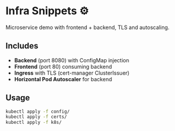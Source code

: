# Infra Snippets ⚙️

Microservice demo with frontend + backend, TLS and autoscaling.  

## Includes
- **Backend** (port 8080) with ConfigMap injection  
- **Frontend** (port 80) consuming backend  
- **Ingress** with TLS (cert-manager ClusterIssuer)  
- **Horizontal Pod Autoscaler** for backend  

## Usage
```bash
kubectl apply -f config/
kubectl apply -f certs/
kubectl apply -f k8s/
